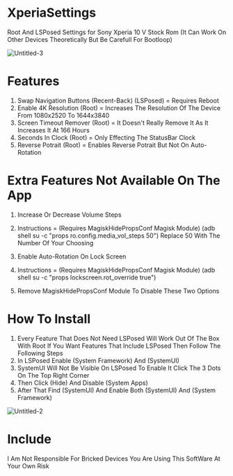 # XperiaSettings
Root And LSPosed Settings for Sony Xperia 10 V Stock Rom (It Can Work On Other Devices Theoretically But Be Carefull For Bootloop)

![Untitled-3](https://github.com/alkisqwe/XperiaSettings/assets/73914940/db62c67a-3a17-46c8-b0ae-5c01cc70f88c)

# Features
1) Swap Navigation Buttons (Recent-Back) (LSPosed) = Requires Reboot
2) Enable 4K Resolution (Root) = Increases The Resolution Of The Device From 1080x2520 To 1644x3840
3) Screen Timeout Remover (Root) = It Doesn't Really Remove It As It Increases It At 166 Hours
4) Seconds In Clock (Root) = Only Effecting The StatusBar Clock
5) Reverse Potrait (Root) = Enables Reverse Potrait But Not On Auto-Rotation

# Extra Features Not Available On The App
1) Increase Or Decrease Volume Steps
2) Instructions = (Requires MagiskHidePropsConf Magisk Module) (adb shell su -c "props ro.config.media_vol_steps 50") Replace 50 With The Number Of Your Choosing
3) Enable Auto-Rotation On Lock Screen
4) Instructions = (Requires MagiskHidePropsConf Magisk Module) (adb shell su -c "props lockscreen.rot_override true")

5) Remove MagiskHidePropsConf Module To Disable These Two Options

# How To Install
1) Every Feature That Does Not Need LSPosed Will Work Out Of The Box With Root If You Want Features That Include LSPosed Then Follow The Following Steps
2) In LSPosed Enable (System Framework) And (SystemUI)
3) SystemUI Will Not Be Visible On LSPosed To Enable It Click The 3 Dots On The Top Right Corner
4) Then Click (Hide) And Disable (System Apps)
5) After That Find (SystemUI) And Enable Both (SystemUI) And (System Framework)

![Untitled-2](https://github.com/alkisqwe/XperiaSettings/assets/73914940/10da0c79-e8fb-4304-92b0-af9d104d9167)

# Include
I Am Not Responsible For Bricked Devices You Are Using This SoftWare At Your Own Risk

